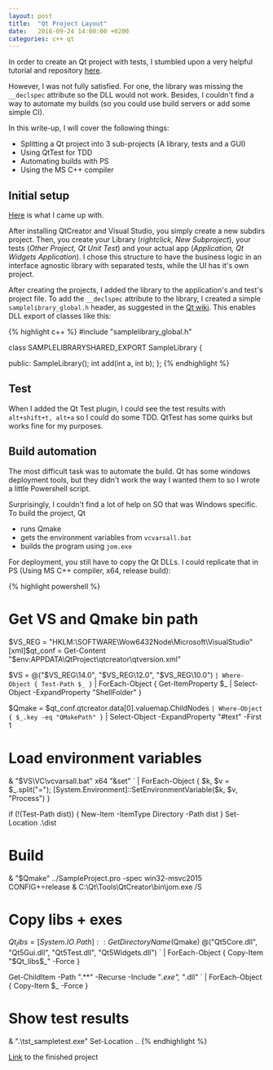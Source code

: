 ```yaml
---
layout: post
title:  "Qt Project Layout"
date:   2016-09-24 14:00:00 +0200
categories: c++ qt
---
```

In order to create an Qt project with tests, I stumbled upon a very helpful tutorial and repository [here](https://github.com/ComputationalPhysics/qtcreator-project-structure).

However, I was not fully satisfied. For one, the library was missing the `__declspec` attribute so the DLL would not work. Besides, I couldn't find a way to automate my builds (so you could use build servers or add some simple CI).

In this write-up, I will cover the following things:

- Splitting a Qt project into 3 sub-projects (A library, tests and a GUI)
- Using QtTest for TDD
- Automating builds with PS
- Using the MS C++ compiler

## Initial setup

[Here](https://github.com/maxlorenz/qt-project-structure) is what I came up with.

After installing QtCreator and Visual Studio, you simply create a new subdirs project. Then, you create your Library (_rightclick, New Subproject_), your tests (_Other Project, Qt Unit Test_) and your actual app (_Application, Qt Widgets Application_). I chose this structure to have the business logic in an interface agnostic library with separated tests, while the UI has it's own project.

After creating the projects, I added the library to the application's and test's project file. To add the `__declspec` attribute to the library, I created a simple `samplelibrary_global.h` header, as suggested in the [Qt wiki](https://wiki.qt.io/How_to_create_a_library_with_Qt_and_use_it_in_an_application). This enables DLL export of classes like this:

{% highlight c++ %}
#include "samplelibrary_global.h"

class SAMPLELIBRARYSHARED_EXPORT SampleLibrary
{

public:
    SampleLibrary();
    int add(int a, int b);
};
{% endhighlight %}

## Test

When I added the Qt Test plugin, I could see the test results with `alt+shift+t, alt+a` so I could do some TDD. QtTest has some quirks but works fine for my purposes.

## Build automation

The most difficult task was to automate the build. Qt has some windows deployment tools, but they didn't work the way I wanted them to so I wrote a little Powershell script.

Surprisingly, I couldn't find a lot of help on SO that was Windows specific. To build the project, Qt 

- runs Qmake
- gets the environment variables from `vcvarsall.bat`
- builds the program using `jom.exe`

For deployment, you still have to copy the Qt DLLs. I could replicate that in PS (Using MS C++ compiler, x64, release build):

{% highlight powershell %}
# Get VS and Qmake bin path
$VS_REG = "HKLM:\SOFTWARE\Wow6432Node\Microsoft\VisualStudio"
[xml]$qt_conf = Get-Content "$env:APPDATA\QtProject\qtcreator\qtversion.xml"

$VS = @("$VS_REG\14.0", "$VS_REG\12.0", "$VS_REG\10.0") `
| Where-Object { Test-Path $_ } `
| ForEach-Object { Get-ItemProperty $_ | Select-Object -ExpandProperty "ShellFolder" }

$Qmake = $qt_conf.qtcreator.data[0].valuemap.ChildNodes `
| Where-Object { $_.key -eq "QMakePath" } `
| Select-Object -ExpandProperty "#text" -First 1

# Load environment variables
& "$VS\VC\vcvarsall.bat" x64 "&set" `
| ForEach-Object { $k, $v = $_.split("="); [System.Environment]::SetEnvironmentVariable($k, $v, "Process") }

if (!(Test-Path dist)) { New-Item -ItemType Directory -Path dist }
Set-Location .\dist

# Build
& "$Qmake" ../SampleProject.pro -spec win32-msvc2015 CONFIG+=release
& C:\Qt\Tools\QtCreator\bin\jom.exe /S

# Copy libs + exes
$Qt_libs = [System.IO.Path]::GetDirectoryName($Qmake)
@("Qt5Core.dll", "Qt5Gui.dll", "Qt5Test.dll", "Qt5Widgets.dll") `
| ForEach-Object { Copy-Item "$Qt_libs\$_" -Force }

Get-ChildItem -Path ".\*\*" -Recurse -Include "*.exe", "*.dll" `
| ForEach-Object { Copy-Item $_ -Force }

# Show test results
& ".\tst_sampletest.exe"
Set-Location ..
{% endhighlight %}

[Link](https://github.com/maxlorenz/qt-project-structure) to the finished project